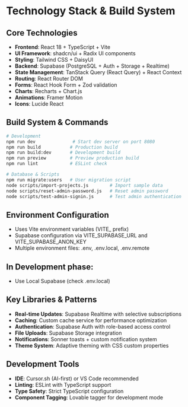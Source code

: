 # Technology Stack & Build System

## Core Technologies
- **Frontend**: React 18 + TypeScript + Vite
- **UI Framework**: shadcn/ui + Radix UI components
- **Styling**: Tailwind CSS + DaisyUI
- **Backend**: Supabase (PostgreSQL + Auth + Storage + Realtime)
- **State Management**: TanStack Query (React Query) + React Context
- **Routing**: React Router DOM
- **Forms**: React Hook Form + Zod validation
- **Charts**: Recharts + Chart.js
- **Animations**: Framer Motion
- **Icons**: Lucide React

## Build System & Commands
```bash
# Development
npm run dev              # Start dev server on port 8080
npm run build           # Production build
npm run build:dev       # Development build
npm run preview         # Preview production build
npm run lint            # ESLint check

# Database & Scripts
npm run migrate:users   # User migration script
node scripts/import-projects.js        # Import sample data
node scripts/reset-admin-password.js   # Reset admin password
node scripts/test-admin-signin.js      # Test admin authentication
```

## Environment Configuration
- Uses Vite environment variables (VITE_ prefix)
- Supabase configuration via VITE_SUPABASE_URL and VITE_SUPABASE_ANON_KEY
- Multiple environment files: .env, .env.local, .env.remote

## In Development phase:
- Use Local Supabase (check .env.local)

## Key Libraries & Patterns
- **Real-time Updates**: Supabase Realtime with selective subscriptions
- **Caching**: Custom cache service for performance optimization
- **Authentication**: Supabase Auth with role-based access control
- **File Uploads**: Supabase Storage integration
- **Notifications**: Sonner toasts + custom notification system
- **Theme System**: Adaptive theming with CSS custom properties

## Development Tools
- **IDE**: Cursor.sh (AI-first) or VS Code recommended
- **Linting**: ESLint with TypeScript support
- **Type Safety**: Strict TypeScript configuration
- **Component Tagging**: Lovable tagger for development mode